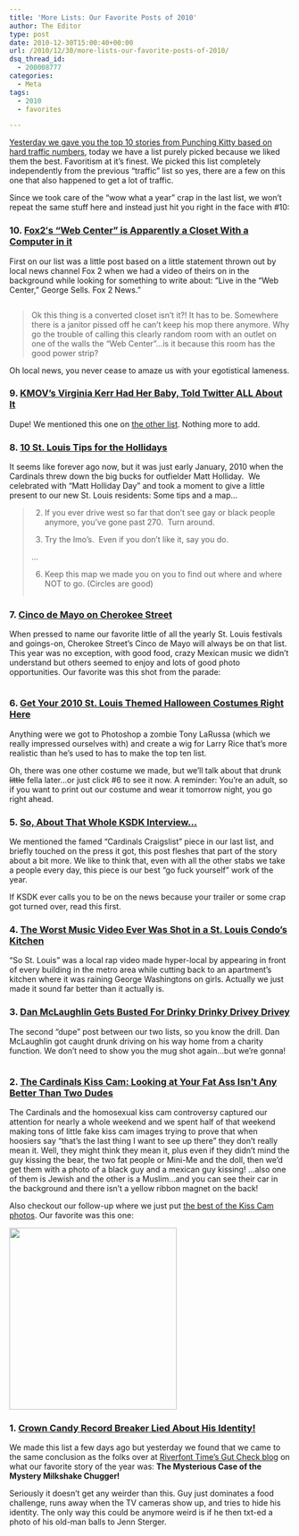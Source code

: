 ```yaml
---
title: 'More Lists: Our Favorite Posts of 2010'
author: The Editor
type: post
date: 2010-12-30T15:00:40+00:00
url: /2010/12/30/more-lists-our-favorite-posts-of-2010/
dsq_thread_id:
  - 200008777
categories:
  - Meta
tags:
  - 2010
  - favorites

---
```

<a href="http://punchingkitty.com/2010/12/29/year-ending-lists-2010s-most-read-posts/" target="_blank">Yesterday we gave you the top 10 stories from Punching Kitty based on hard traffic numbers</a>, today we have a list purely picked because we liked them the best. Favoritism at it&#8217;s finest. We picked this list completely independently from the previous &#8220;traffic&#8221; list so yes, there are a few on this one that also happened to get a lot of traffic.

Since we took care of the &#8220;wow what a year&#8221; crap in the last list, we won&#8217;t repeat the same stuff here and instead just hit you right in the face with #10:

### 10. <a href="http://punchingkitty.com/2010/07/01/fox2s-web-center-is-apparently-a-closet-with-a-computer-in-it/" target="_blank">Fox2′s “Web Center” is Apparently a Closet With a Computer in it</a>

First on our list was a little post based on a little statement thrown out by local news channel Fox 2 when we had a video of theirs on in the background while looking for something to write about: &#8220;Live in the &#8220;Web Center,&#8221; George Sells. Fox 2 News.&#8221;

<p style="text-align: center;">
  <a href="http://media.punchingkitty.com/wordpress/2010/06/george_in_the_webcenter_annotated.jpg"><img class="aligncenter size-full wp-image-5262" title="george_in_the_webcenter_annotated" src="http://media.punchingkitty.com/wordpress/2010/06/george_in_the_webcenter_annotated.jpg?filter=resize&w=400" alt="" /></a>
</p>

> Ok this thing is a converted closet isn’t it?! It has to be. Somewhere there is a janitor pissed off he can’t keep his mop there anymore. Why go the trouble of calling this clearly random room with an outlet on one of the walls the “Web Center”…is it because this room has the good power strip?

Oh local news, you never cease to amaze us with your egotistical lameness.

### 9. <a href="http://punchingkitty.com/2010/10/15/kmovs-virginia-kerr-had-her-baby-told-twitter-all-about-it/" target="_blank">KMOV’s Virginia Kerr Had Her Baby, Told Twitter ALL About It</a>

 <a href="http://punchingkitty.com/2010/10/15/kmovs-virginia-kerr-had-her-baby-told-twitter-all-about-it/" target="_blank"></a>Dupe! We mentioned this one on <a href="http://punchingkitty.com/2010/12/29/year-ending-lists-2010s-most-read-posts/#more-8391" target="_blank">the other list</a>. Nothing more to add.

### 8. <a href="http://punchingkitty.com/2010/01/06/10-st-louis-tips-for-the-hollidays/" target="_blank">10 St. Louis Tips for the Hollidays</a>

It seems like forever ago now, but it was just early January, 2010 when the Cardinals threw down the big bucks for outfielder Matt Holliday.  We celebrated with &#8220;Matt Holliday Day&#8221; and took a moment to give a little present to our new St. Louis residents: Some tips and a map&#8230;

> 2. If you ever drive west so far that don’t see gay or black people anymore, you’ve gone past 270.  Turn around.
> 
> 3. Try the Imo’s.  Even if you don’t like it, say you do.
> 
> &#8230;
> 
> 6. Keep this map we made you on you to find out where and where NOT to go. (Circles are good)
> 
> <p style="text-align: center;">
>   <a href="http://media.punchingkitty.com/wordpress/2010/01/matt_holliday_map.jpg"><img class="aligncenter size-full wp-image-2766" title="matt_holliday_map" src="http://media.punchingkitty.com/wordpress/2010/01/matt_holliday_map.jpg?filter=resize&w=400" alt="" srcset="http://media.punchingkitty.com/wordpress/2010/01/matt_holliday_map.jpg 805w, http://media.punchingkitty.com/wordpress/2010/01/matt_holliday_map-300x222.jpg 300w" sizes="(max-width: 805px) 100vw, 805px" /></a>
> </p>

### 7. <a href="http://punchingkitty.com/2010/05/10/cinco-de-mayo-on-cherokee-street/" target="_blank">Cinco de Mayo on Cherokee Street</a>

When pressed to name our favorite little of all the yearly St. Louis festivals and goings-on, Cherokee Street&#8217;s Cinco de Mayo will always be on that list. This year was no exception, with good food, crazy Mexican music we didn&#8217;t understand but others seemed to enjoy and lots of good photo opportunities. Our favorite was this shot from the parade:

<p style="text-align: center;">
  <a href="http://media.punchingkitty.com/wordpress/2010/05/DSCF2162.jpg"><img class="aligncenter size-full wp-image-4388" title="DSCF2162" src="http://media.punchingkitty.com/wordpress/2010/05/DSCF2162.jpg?filter=resize&w=400" alt="" /></a>
</p>

### 6. <a href="http://punchingkitty.com/2010/10/29/get-your-2010-st-louis-themed-halloween-costumes-right-here/" target="_blank">Get Your 2010 St. Louis Themed Halloween Costumes Right Here</a>

Anything were we got to Photoshop a zombie Tony LaRussa (which we really impressed ourselves with) and create a wig for Larry Rice that&#8217;s more realistic than he&#8217;s used to has to make the top ten list.

Oh, there was one other costume we made, but we&#8217;ll talk about that drunk <span style="text-decoration: line-through;">little</span> fella later&#8230;or just click #6 to see it now. A reminder: You&#8217;re an adult, so if you want to print out our costume and wear it tomorrow night, you go right ahead.

### <!--more-->

### 5. <a href="http://punchingkitty.com/2010/09/06/so-about-that-whole-ksdk-interview/" target="_blank">So, About That Whole KSDK Interview…</a>

We mentioned the famed &#8220;Cardinals Craigslist&#8221; piece in our last list, and briefly touched on the press it got, this post fleshes that part of the story about a bit more. We like to think that, even with all the other stabs we take a people every day, this piece is our best &#8220;go fuck yourself&#8221; work of the year.

If KSDK ever calls you to be on the news because your trailer or some crap got turned over, read this first.

### 4. <a href="http://punchingkitty.com/2010/09/08/the-worst-music-video-ever-was-shot-in-a-st-louis-condos-kitchen/" target="_blank">The Worst Music Video Ever Was Shot in a St. Louis Condo’s Kitchen</a>

&#8220;So St. Louis&#8221; was a local rap video made hyper-local by appearing in front of every building in the metro area while cutting back to an apartment&#8217;s kitchen where it was raining George Washingtons on girls. Actually we just made it sound far better than it actually is.

### 3. <a href="http://punchingkitty.com/2010/08/20/dan-mclaughlin-gets-busted-for-drinky-drinky-drivey-drivey/" target="_blank">Dan McLaughlin Gets Busted For Drinky Drinky Drivey Drivey</a>

The second &#8220;dupe&#8221; post between our two lists, so you know the drill. Dan McLaughlin got caught drunk driving on his way home from a charity function. We don&#8217;t need to show you the mug shot again&#8230;but we&#8217;re gonna!

<p style="text-align: center;">
  <a href="http://media.punchingkitty.com/wordpress/2010/08/4c6e9bfad45cb.image_.jpeg"><img class="aligncenter size-full wp-image-6369" title="Dan McLaughlin Mug Shot" src="http://media.punchingkitty.com/wordpress/2010/08/4c6e9bfad45cb.image_.jpeg?filter=resize&w=400" alt="" /></a>
</p>

### 2. <a href="http://punchingkitty.com/2010/09/17/the-cardinals-kiss-cam-looking-at-your-fat-ass-isnt-any-better-than-two-dudes/" target="_blank">The Cardinals Kiss Cam: Looking at Your Fat Ass Isn’t Any Better Than Two Dudes</a>

The Cardinals and the homosexual kiss cam controversy captured our attention for nearly a whole weekend and we spent half of that weekend making tons of little fake kiss cam images trying to prove that when hoosiers say &#8220;that&#8217;s the last thing I want to see up there&#8221; they don&#8217;t really mean it. Well, they might think they mean it, plus even if they didn&#8217;t mind the guy kissing the bear, the two fat people or Mini-Me and the doll, then we&#8217;d get them with a photo of a black guy and a mexican guy kissing! &#8230;also one of them is Jewish and the other is a Muslim&#8230;and you can see their car in the background and there isn&#8217;t a yellow ribbon magnet on the back!

Also checkout our follow-up where we just put <a href="http://punchingkitty.com/2010/09/18/saturday-kiss-cam-hangover-the-top-10-kiss-cam-photoshops/" target="_blank">the best of the Kiss Cam photos</a>. Our favorite was this one:

[<img class="aligncenter size-full wp-image-6866" title="02_kissing_KISS" src="http://media.punchingkitty.com/wordpress/2010/09/02_kissing_KISS.jpg" alt="" width="300" height="325" />][1]

### 1. <a href="http://punchingkitty.com/2010/05/14/crown-candy-record-breaker-lied-about-his-identity/" target="_blank">Crown Candy Record Breaker Lied About His Identity!</a>

We made this list a few days ago but yesterday we found that we came to the same conclusion as the folks over at <a href="http://blogs.riverfronttimes.com/gutcheck/2010/12/crown_candy_kitchen_malt_challenge_imposter.php" target="_blank">Riverfont Time&#8217;s Gut Check blog</a> on what our favorite story of the year was: **The Mysterious Case of the Mystery Milkshake Chugger!**

Seriously it doesn&#8217;t get any weirder than this. Guy just dominates a food challenge, runs away when the TV cameras show up, and tries to hide his identity. The only way this could be anymore weird is if he then txt-ed a photo of his old-man balls to Jenn Sterger.

 [1]: http://media.punchingkitty.com/wordpress/2010/09/02_kissing_KISS.jpg